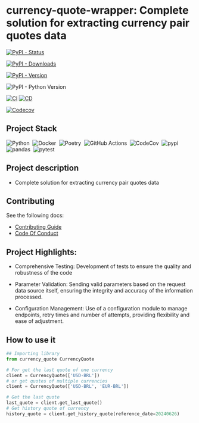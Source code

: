 # currency-quote-wrapper: Complete solution for extracting currency pair quotes data

[![PyPI - Status](https://img.shields.io/pypi/status/currency-quote?style=for-the-badge&logo=pypi)](https://pypi.org/project/currency-quote/)

[![PyPI - Downloads](https://img.shields.io/pypi/dm/currency-quote?style=for-the-badge&logo=pypi)](https://pypi.org/project/currency-quote/)

[![PyPI - Version](https://img.shields.io/pypi/v/currency-quote?style=for-the-badge&logo=pypi)](https://pypi.org/project/currency-quote/#history)

![PyPI - Python Version](https://img.shields.io/pypi/pyversions/currency-quote?style=for-the-badge&logo=python)

[![CI](https://img.shields.io/github/actions/workflow/status/IvanildoBarauna/currency-quote-wrapper/CI.yaml?&style=for-the-badge&logo=githubactions&cacheSeconds=60&label=Tests+and+pre+build)](https://github.com/IvanildoBarauna/currency-quote-wrapper/actions/workflows/CI.yaml)
[![CD](https://img.shields.io/github/actions/workflow/status/IvanildoBarauna/currency-quote-wrapper/CD.yaml?&style=for-the-badge&logo=githubactions&cacheSeconds=60&event=release&label=Package+publication)](https://github.com/IvanildoBarauna/currency-quote-wrapper/actions/workflows/CD.yaml)

[![Codecov](https://img.shields.io/codecov/c/github/IvanildoBarauna/currency-quote-wrapper?style=for-the-badge&logo=codecov)](https://app.codecov.io/gh/IvanildoBarauna/currency-quote-wrapper)
## Project Stack

![Python](https://img.shields.io/badge/-Python-05122A?style=flat&logo=python)&nbsp;
![Docker](https://img.shields.io/badge/-Docker-05122A?style=flat&logo=docker)&nbsp;
![Poetry](https://img.shields.io/badge/-Poetry-05122A?style=flat&logo=poetry)&nbsp;
![GitHub Actions](https://img.shields.io/badge/-GitHub_Actions-05122A?style=flat&logo=githubactions)&nbsp; 
![CodeCov](https://img.shields.io/badge/-CodeCov-05122A?style=flat&logo=codecov)&nbsp;
![pypi](https://img.shields.io/badge/-pypi-05122A?style=flat&logo=pypi)&nbsp;
![pandas](https://img.shields.io/badge/-pandas-05122A?style=flat&logo=pandas)&nbsp;
![pytest](https://img.shields.io/badge/-pytest-05122A?style=flat&logo=pytest)&nbsp;


## Project description

* Complete solution for extracting currency pair quotes data

## Contributing

See the following docs:

- [Contributing Guide](https://github.com/IvanildoBarauna/currency-quote-wrapper/blob/main/CONTRIBUTING.md)
- [Code Of Conduct](https://github.com/IvanildoBarauna/currency-quote-wrapper/blob/main/CODE_OF_CONDUCT.md)

## Project Highlights:

- Comprehensive Testing: Development of tests to ensure the quality and robustness of the code

- Parameter Validation: Sending valid parameters based on the request data source itself, ensuring the integrity and accuracy of the information processed.

- Configuration Management: Use of a configuration module to manage endpoints, retry times and number of attempts, providing flexibility and ease of adjustment.

## How to use it

``` python
## Importing library
from currency_quote CurrencyQuote

# For get the last quote of one currency
client = CurrencyQuote(['USD-BRL'])
# or get quotes of multiple currencies
client = CurrencyQuote(['USD-BRL', 'EUR-BRL'])

# Get the last quote
last_quote = client.get_last_quote()
# Get history quote of currency
history_quote = client.get_history_quote(reference_date=20240626)

